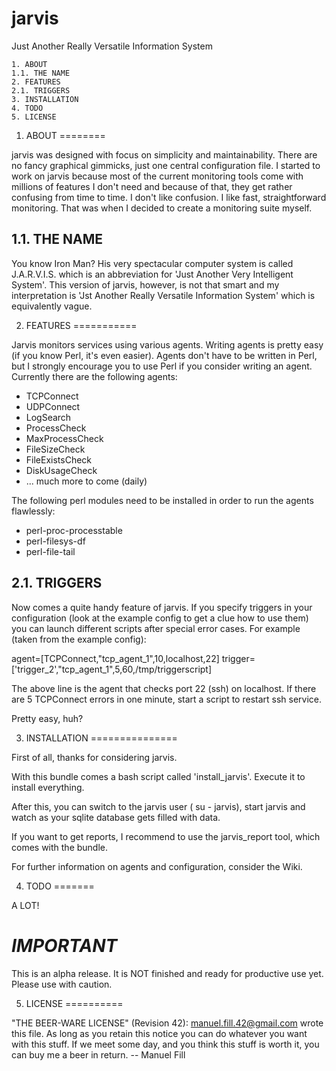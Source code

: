 jarvis
======

Just Another Really Versatile Information System

    1. ABOUT
    1.1. THE NAME
    2. FEATURES
    2.1. TRIGGERS
    3. INSTALLATION
    4. TODO
    5. LICENSE


1. ABOUT
========

jarvis was designed with focus on simplicity and maintainability. There are no fancy graphical gimmicks,
just one central configuration file. I started to work on jarvis because most of the current monitoring
tools come with millions of features I don't need and because of that, they get rather confusing from
time to time. I don't like confusion. I like fast, straightforward monitoring. That was when I decided
to create a monitoring suite myself.

1.1. THE NAME
-------------

You know Iron Man? His very spectacular computer system is called J.A.R.V.I.S. which is an abbreviation 
for 'Just Another Very Intelligent System'. This version of jarvis, however, is not that smart and my
interpretation is 'Jst Another Really Versatile Information System' which is equivalently vague.

2. FEATURES
===========

Jarvis monitors services using various agents. Writing agents is pretty easy (if you know Perl, it's
even easier). Agents don't have to be written in Perl, but I strongly encourage you to use Perl if
you consider writing an agent. Currently there are the following agents:

* TCPConnect
* UDPConnect
* LogSearch
* ProcessCheck
* MaxProcessCheck
* FileSizeCheck
* FileExistsCheck
* DiskUsageCheck
* ... much more to come (daily)

The following perl modules need to be installed in order to run the agents flawlessly:

* perl-proc-processtable
* perl-filesys-df
* perl-file-tail

2.1. TRIGGERS
-------------

Now comes a quite handy feature of jarvis. If you specify triggers in your configuration (look at the
example config to get a clue how to use them) you can launch different scripts after special error cases.
For example (taken from the example config):

agent=[TCPConnect,"tcp\_agent\_1",10,localhost,22]
trigger=['trigger\_2',"tcp\_agent\_1",5,60,/tmp/triggerscript]

The above line is the agent that checks port 22 (ssh) on localhost.
If there are 5 TCPConnect errors in one minute, start a script to restart ssh service.

Pretty easy, huh?

3. INSTALLATION
===============

First of all, thanks for considering jarvis. 

With this bundle comes a bash script called 'install\_jarvis'. Execute it to install
everything.

After this, you can switch to the jarvis user ( su - jarvis), start jarvis and watch 
as your sqlite database gets filled with data.

If you want to get reports, I recommend to use the jarvis\_report tool, which comes with the bundle. 

For further information on agents and configuration, consider the Wiki.

4. TODO
=======

A LOT!

*IMPORTANT*
===========

This is an alpha release. It is NOT finished and ready for productive use yet. Please use with caution.

5. LICENSE
==========

"THE BEER-WARE LICENSE" (Revision 42):
<manuel.fill.42@gmail.com> wrote this file. As long as you retain this notice you
can do whatever you want with this stuff. If we meet some day, and you think
this stuff is worth it, you can buy me a beer in return. -- Manuel Fill
